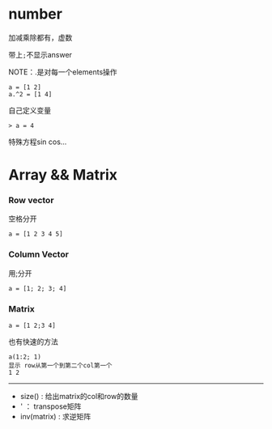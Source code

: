 # number

加减乘除都有，虚数

带上`;`不显示answer

NOTE：.是对每一个elements操作
```
a = [1 2]
a.^2 = [1 4]
```

自己定义变量
```
> a = 4
```

特殊方程sin cos...

# Array && Matrix

### Row vector
空格分开
```
a = [1 2 3 4 5]
```

### Column Vector
用;分开
```
a = [1; 2; 3; 4]
```

### Matrix
```
a = [1 2;3 4]
```
也有快速的方法
```
a(1:2; 1)
显示 row从第一个到第二个col第一个
1 2
```
---

  - size() : 给出matrix的col和row的数量
  - ' ： transpose矩阵
  - inv(matrix) : 求逆矩阵
  
  
  
